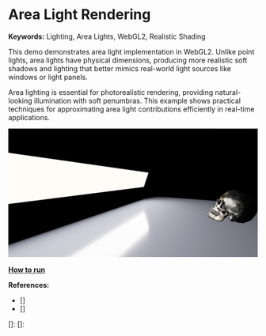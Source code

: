 # Area Light Rendering

**Keywords:** Lighting, Area Lights, WebGL2, Realistic Shading

This demo demonstrates area light implementation in WebGL2. Unlike point lights, area lights have physical dimensions, producing more realistic soft shadows and lighting that better mimics real-world light sources like windows or light panels.

Area lighting is essential for photorealistic rendering, providing natural-looking illumination with soft penumbras. This example shows practical techniques for approximating area light contributions efficiently in real-time applications.

![image](showcase.png)

**[How to run](../how_to_run.md)**

**References:**

* []
* []

[]:
[]:
